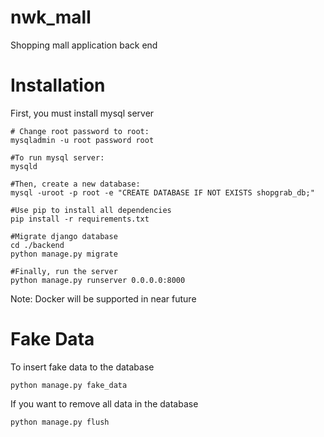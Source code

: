 nwk_mall
========
Shopping mall application back end

Installation
===========
First, you must install mysql server 

```
# Change root password to root:
mysqladmin -u root password root

#To run mysql server:
mysqld

#Then, create a new database:
mysql -uroot -p root -e "CREATE DATABASE IF NOT EXISTS shopgrab_db;"

#Use pip to install all dependencies
pip install -r requirements.txt

#Migrate django database
cd ./backend
python manage.py migrate

#Finally, run the server
python manage.py runserver 0.0.0.0:8000
```

Note: Docker will be supported in near future

Fake Data
=========
To insert fake data to the database
```
python manage.py fake_data
```

If you want to remove all data in the database
```
python manage.py flush
```